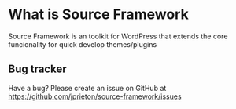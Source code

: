 What is Source Framework
===========

Source Framework is an toolkit for WordPress that extends the core funcionality for quick develop themes/plugins

Bug tracker
-----------

Have a bug? Please create an issue on GitHub at https://github.com/jprieton/source-framework/issues